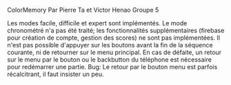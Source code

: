 ColorMemory
Par Pierre Ta et Victor Henao
Groupe 5

Les modes facile, difficile et expert sont implémentés.
Le mode chronométré n'a pas été traité; les fonctionnalités supplémentaires (firebase pour création de compte, gestion des scores) ne sont pas implémentées.
Il n'est pas possible d'appuyer sur les boutons avant la fin de la séquence courante, ni de retourner sur le menu principal. En cas de défaite, un retour sur le menu par le bouton ou le backbutton du téléphone est nécessaire pour redémarrer une partie.
Bug: Le retour par le bouton menu est parfois récalcitrant, il faut insister un peu.
